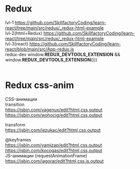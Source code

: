 # Redux

lvl-1 https://github.com/SkillfactoryCoding/learn-react/tree/main/src/redux/_redux-html-example         <br />                                                              lvl-2(html+Redux) https://github.com/SkillfactoryCoding/learn-react/tree/main/src/redux/_redux-html-example <br /> lvl-3(react) https://github.com/SkillfactoryCoding/learn-react/blob/main/src/App-redux.js<br />
redux-dev window.__REDUX_DEVTOOLS_EXTENSION__ && window.__REDUX_DEVTOOLS_EXTENSION__()))<br /><br />

# Redux css-anim <br/>
CSS-анимации<br/>
transition<br/>
https://jsbin.com/vagenux/edit?html,css,output<br/>
https://jsbin.com/wohocig/edit?html,css,output<br/>

transform<br/>
https://jsbin.com/jezukac/edit?html,css,output<br/>

@keyframes<br/>
https://jsbin.com/yamizap/edit?html,css,output<br/>
https://jsbin.com/kocogas/edit?html,css,output<br/>
JS-анимации (requestAnimationFrame)<br/>
https://jsbin.com/jagorar/edit?html,css,js,output<br/>


